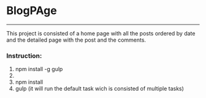 
# BlogPAge

----------------------------------------------------------------------
This project is consisted of a home page with all the posts ordered by date and the detailed page with the post and the comments.

### Instruction:
1. npm install -g gulp
2.
3. npm install
4. gulp (it will run the default task wich is consisted of multiple tasks)
